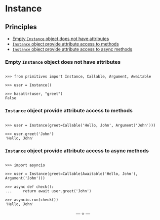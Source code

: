 # Instance

## Principles

- [Empty `Instance` object does not have attributes](#empty-instance-object-does-not-have-attributes)
- [`Instance` object provide attribute access to methods](#instance-object-provide-attribute-access-to-methods)
- [`Instance` object provide attribute access to async methods](#instance-object-provide-attribute-access-to-async-methods)

### Empty `Instance` object does not have attributes

```pycon

>>> from primitives import Instance, Callable, Argument, Awaitable

>>> user = Instance()

>>> hasattr(user, "greet")
False

```

### `Instance` object provide attribute access to methods

```pycon

>>> user = Instance(greet=Callable('Hello, John', Argument('John')))

>>> user.greet('John')
'Hello, John'

```

### `Instance` object provide attribute access to async methods

```pycon

>>> import asyncio

>>> user = Instance(greet=Callable(Awaitable('Hello, John'), Argument('John')))

>>> async def check():
...     return await user.greet('John')

>>> asyncio.run(check())
'Hello, John'

```

<p align="center">&mdash; ⭐ &mdash;</p>

